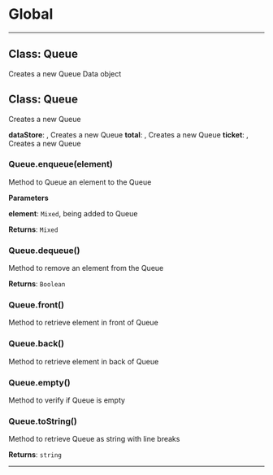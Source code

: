 # Global





* * *

## Class: Queue
Creates a new Queue Data object


## Class: Queue
Creates a new Queue

**dataStore**:  , Creates a new Queue
**total**:  , Creates a new Queue
**ticket**:  , Creates a new Queue
### Queue.enqueue(element) 

Method to Queue an element to the Queue

**Parameters**

**element**: `Mixed`, being added to Queue

**Returns**: `Mixed`

### Queue.dequeue() 

Method to remove an element from the Queue

**Returns**: `Boolean`

### Queue.front() 

Method to retrieve element in front of Queue


### Queue.back() 

Method to retrieve element in back of Queue


### Queue.empty() 

Method to verify if Queue is empty


### Queue.toString() 

Method to retrieve Queue as string with line breaks

**Returns**: `string`



* * *










